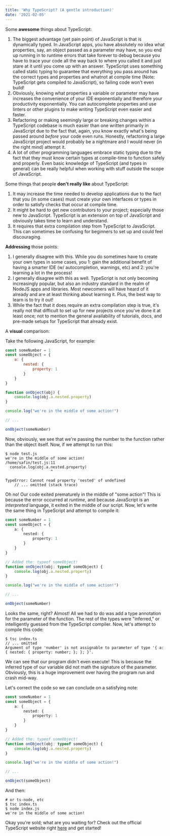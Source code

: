 ```yaml
---
title: 'Why TypeScript? (A gentle introduction)'
date: '2021-02-05'
---
```


Some **awesome** things about TypeScript:

1. The biggest advantage (yet pain point) of JavaScript is that is dynamically typed. In JavaScript apps, you have absolutely no idea what properties, say, an object passed as a parameter may have, so you end up running in to runtime errors that take forever to debug because you have to trace your code all the way back to where you called it and just stare at it until you come up with an answer. TypeScript uses something called static typing to guarantee that everything you pass around has the correct types and properties and whatnot at compile time (Note: TypeScript gets compiled to JavaScript), so failing code won't even build!
2. Obviously, knowing what properties a variable or parameter may have increases the convenience of your IDE exponentially and therefore your productivity exponentially. You can autocomplete properties and use linters or other plugins to make writing TypeScript even easier and faster.
3. Refactoring or making seemingly large or breaking changes within a TypeScript codebase is much easier than one written primarily in JavaScript due to the fact that, again, you know exactly what's being passed around _before_ your code even runs. Honestly, refactoring a large JavaScript project would probably be a nightmare and I would never (in the right mind) attempt it.
4. A lot of other programming languages embrace static typing due to the fact that they must know certain types at compile-time to function safely and properly. Even basic knowledge of TypeScript (and types in general) can be really helpful when working with stuff outside the scope of JavaScript.

Some things that people **don't really like** about TypeScript:

1. It may increase the time needed to develop applications due to the fact that you (in some cases) must create your own interfaces or types in order to satisfy checks that occur at compile time.
2. It might be hard to get new contributors to your project; especially those new to JavaScript. TypeScript is an extension on top of JavaScript and obviously takes time to learn and understand.
3. It requires that extra compilation step from TypeScript to JavaScript. This can sometimes be confusing for beginners to set up and could feel discouraging.

**Addressing** those points:

1. I generally disagree with this. While you do sometimes have to create your own types in some cases, you 1: gain the additional benefit of having a smarter IDE (w/ autocompletion, warnings, etc) and 2: you're learning a lot in the process!
2. I generally disagree with this as well. TypeScript is not only becoming increasingly popular, but also an industry standard in the realm of NodeJS apps and libraries. Most newcomers will have heard of it already and are at least thinking about learning it. Plus, the best way to learn is to try it out!
3. While the fact that it does require an extra compilation step is true, it's really not that difficult to set up for new projects once you've done it at least once; not to mention the general availability of tutorials, docs, and pre-made setups for TypeScript that already exist.

A **visual** comparison:

Take the following JavaScript, for example:

```javascript
const someNumber = 1
const someObject = {
	a: {
		nested: {
			property: 1
		}
	}
}

function onObject(obj) {
	console.log(obj.a.nested.property)
}

console.log("we're in the middle of some action!")

// ...

onObject(someNumber)
```

Now, obviously, we see that we're passing the number to the function rather than the object itself. Now, if we attempt to run this:

```text
$ node test.js
we're in the middle of some action!
/home/safin/test.js:11
  console.log(obj.a.nested.property)
                    ^

TypeError: Cannot read property 'nested' of undefined
    // ... omitted (stack trace)
```

Oh no! Our code exited prematurely in the middle of "some action"! This is because the error occurred at _runtime_, and because JavaScript is an _interpreted_ language, it exited in the middle of our script. Now, let's write the same thing in TypeScript and attempt to compile it:

```typescript
const someNumber = 1
const someObject = {
	a: {
		nested: {
			property: 1
		}
	}
}

// Added the: typeof someObject!
function onObject(obj: typeof someObject) {
	console.log(obj.a.nested.property)
}

console.log("we're in the middle of some action!")

// ...

onObject(someNumber)
```

Looks the same, right? Almost! All we had to do was add a type annotation for the parameter of the function. The rest of the types were "inferred," or intelligently guessed from the TypeScript compiler. Now, let's attempt to compile this code:

```text
$ tsc index.ts
// ... omitted
Argument of type 'number' is not assignable to parameter of type '{ a: { nested: { property: number; }; }; }'.
```

We can see that our program didn't even execute! This is because the inferred type of our variable did not math the signature of the parameter. Obviously, this is a huge improvement over having the program run and crash mid-way.

Let's correct the code so we can conclude on a satisfying note:

```typescript
const someNumber = 1
const someObject = {
	a: {
		nested: {
			property: 1
		}
	}
}

// Added the: typeof someObject!
function onObject(obj: typeof someObject) {
	console.log(obj.a.nested.property)
}

console.log("we're in the middle of some action!")

// ...

onObject(someObject)
```

And then:

```text
# or ts-node, etc
$ tsc index.ts
$ node index.js
we're in the middle of some action!
```

Okay you're sold; what are you waiting for? Check out the official TypeScript website right [here](https://www.typescriptlang.org/) and get started!
